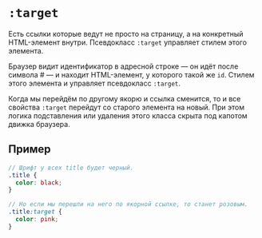 # `:target`

Есть ссылки которые ведут не просто на страницу, а на конкретный HTML-элемент внутри. Псевдокласс `:target` управляет стилем этого элемента.

Браузер видит идентификатор в адресной строке — он идёт после символа # — и находит HTML-элемент, у которого такой же `id`. Стилем этого элемента и управляет псевдокласс `:target`.

Когда мы перейдём по другому якорю и ссылка сменится, то и все свойства `:target` перейдут со старого элемента на новый. При этом логика подставления или удаления этого класса скрыта под капотом движка браузера.

## Пример

```scss
// Шрифт у всех title будет черный.
.title {
  color: black;
}

// Но если мы перешли на него по якорной ссылке, то станет розовым.
.title:target {
  color: pink;
}
```
